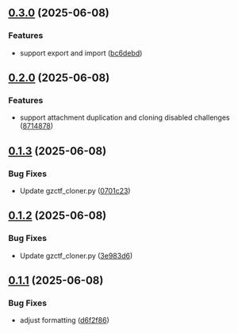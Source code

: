 ## [0.3.0](https://github.com/l4rm4nd/GZCTF-Cloner/compare/v0.2.0...v0.3.0) (2025-06-08)


### Features

* support export and import ([bc6debd](https://github.com/l4rm4nd/GZCTF-Cloner/commit/bc6debdc091d7fe2765671960b093910dd18fc4a))

## [0.2.0](https://github.com/l4rm4nd/GZCTF-Cloner/compare/v0.1.3...v0.2.0) (2025-06-08)


### Features

* support attachment duplication and cloning disabled challenges ([8714878](https://github.com/l4rm4nd/GZCTF-Cloner/commit/87148785e040279cfa681b6b351cc77728a5790a))

## [0.1.3](https://github.com/l4rm4nd/GZCTF-Cloner/compare/v0.1.2...v0.1.3) (2025-06-08)


### Bug Fixes

* Update gzctf_cloner.py ([0701c23](https://github.com/l4rm4nd/GZCTF-Cloner/commit/0701c23365867e5f0cdfeba18a0799e04ff889a9))

## [0.1.2](https://github.com/l4rm4nd/GZCTF-Cloner/compare/v0.1.1...v0.1.2) (2025-06-08)


### Bug Fixes

* Update gzctf_cloner.py ([3e983d6](https://github.com/l4rm4nd/GZCTF-Cloner/commit/3e983d6ab51fd7ac52a2be9927381c2ab9b76db1))

## [0.1.1](https://github.com/l4rm4nd/GZCTF-Cloner/compare/v0.1.0...v0.1.1) (2025-06-08)


### Bug Fixes

* adjust formatting ([d6f2f86](https://github.com/l4rm4nd/GZCTF-Cloner/commit/d6f2f86b1d42c50e226310c57ec7bbb7ce2e3255))

